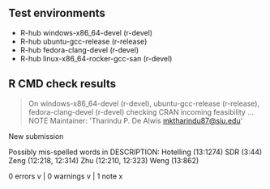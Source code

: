 ## Test environments
- R-hub windows-x86_64-devel (r-devel)
- R-hub ubuntu-gcc-release (r-release)
- R-hub fedora-clang-devel (r-devel)
- R-hub linux-x86_64-rocker-gcc-san (r-devel)

## R CMD check results
> On windows-x86_64-devel (r-devel), ubuntu-gcc-release (r-release), fedora-clang-devel (r-devel)
  checking CRAN incoming feasibility ... NOTE
  Maintainer: 'Tharindu P. De Alwis <mktharindu87@siu.edu>'
  
  New submission
  
  Possibly mis-spelled words in DESCRIPTION:
    Hotelling (13:1274)
    SDR (3:44)
    Zeng (12:218, 12:314)
    Zhu (12:210, 12:323)
    Weng (13:862)

0 errors v | 0 warnings v | 1 note x
